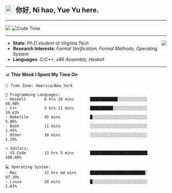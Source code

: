 <h2> <img style="vertical-align: text-bottom;" src=https://slackmojis.com/emojis/13253-yay-frog/download/ width=27> 你好, Ni hao, Yue Yu here. </h2>

---

![](https://visitor-badge.glitch.me/badge?page_id=fishjump.fishjump&amp;left_color=gray&amp;right_color=red) ![Code Time](https://img.shields.io/badge/Code%20Time-161%20hrs%2045%20mins-blue)

---

<img align='right' src=https://slackmojis.com/emojis/5264-coding/download> </td>

- **State**: *Ph.D student at Virginia Tech*
- **Research Interests**: *Formal Verification, Formal Methods, Operating System*
- **Languages**: *C/C++, x86 Assembly, Haskell*

---


📊 **This Week I Spent My Time On** 

```text
🕑︎ Time Zone: America/New_York

💬 Programming Languages:
- Haskell        6 hrs 24 mins       ████████████░░░░░░░░░░░░░     48.98%
- C++            5 hrs 11 mins       ██████████░░░░░░░░░░░░░░░     39.63%
- Makefile       45 mins             █░░░░░░░░░░░░░░░░░░░░░░░░     5.86%
- Bash           11 mins             ░░░░░░░░░░░░░░░░░░░░░░░░░     1.45%
- Other          10 mins             ░░░░░░░░░░░░░░░░░░░░░░░░░     1.29%

🔥 Editors:
- VS Code        13 hrs 5 mins       █████████████████████████     100.00%

💻 Operating System:
- Mac            12 hrs 44 mins      ████████████████████████░     97.39%
- Linux          20 mins             █░░░░░░░░░░░░░░░░░░░░░░░░     2.61%
```

